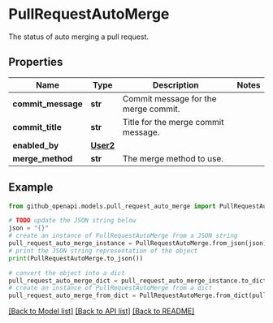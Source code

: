 # PullRequestAutoMerge

The status of auto merging a pull request.

## Properties

Name | Type | Description | Notes
------------ | ------------- | ------------- | -------------
**commit_message** | **str** | Commit message for the merge commit. | 
**commit_title** | **str** | Title for the merge commit message. | 
**enabled_by** | [**User2**](User2.md) |  | 
**merge_method** | **str** | The merge method to use. | 

## Example

```python
from github_openapi.models.pull_request_auto_merge import PullRequestAutoMerge

# TODO update the JSON string below
json = "{}"
# create an instance of PullRequestAutoMerge from a JSON string
pull_request_auto_merge_instance = PullRequestAutoMerge.from_json(json)
# print the JSON string representation of the object
print(PullRequestAutoMerge.to_json())

# convert the object into a dict
pull_request_auto_merge_dict = pull_request_auto_merge_instance.to_dict()
# create an instance of PullRequestAutoMerge from a dict
pull_request_auto_merge_from_dict = PullRequestAutoMerge.from_dict(pull_request_auto_merge_dict)
```
[[Back to Model list]](../README.md#documentation-for-models) [[Back to API list]](../README.md#documentation-for-api-endpoints) [[Back to README]](../README.md)


